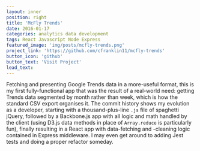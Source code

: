```yaml
---
layout: inner
position: right
title: 'McFly Trends'
date: 2016-01-17
categories: analytics data development
tags: React Javascript Node Express
featured_image: 'img/posts/mcfly-trends.png'
project_link: 'https://github.com/cfranklin11/mcfly-trends'
button_icon: 'github'
button_text: 'Visit Project'
lead_text:
---
```


Fetching and presenting Google Trends data in a more-useful format, this is my first fully-functional app that was the result of a real-world need: getting Trends data segmented by month rather than week, which is how the standard CSV export organises it. The commit history shows my evolution as a developer, starting with a thousand-plus-line `.js` file of spaghetti jQuery, followed by a Backbone.js app with all logic and math handled by the client (using D3.js data methods in place of `Array.reduce` is particularly fun), finally resulting in a React app with data-fetching and -cleaning logic contained in Express middleware. I may even get around to adding Jest tests and doing a proper refactor someday.
